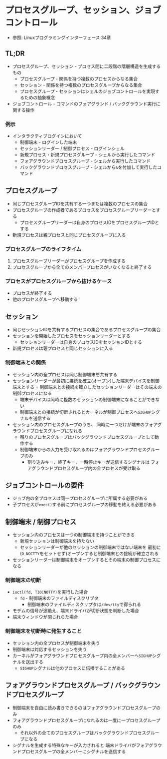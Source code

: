 # プロセスグループ、セッション、ジョブコントロール
- 参照: Linuxプログラミングインターフェース 34章

## TL;DR
- プロセスグループ、セッション - プロセス間に二段階の階層構造を生成するもの
  - プロセスグループ - 関係を持つ複数のプロセスからなる集合
  - セッション - 関係を持つ複数のプロセスグループからなる集合
  - プロセスグループ・セッションはシェルのジョブコントロールを実現するための抽象概念
- ジョブコントロール - コマンドのフォアグランド / バックグラウンド実行に関する操作

### 例示
- インタラクティブログインにおいて
  - 制御端末 - ログインした端末
  - セッションリーダー / 制御プロセス - ログインシェル
  - 新規プロセス・新規プロセスグループ - シェルから実行したコマンド
  - フォアグラウンドプロセスグループ - シェルから実行したコマンド
  - バックグラウンドプロセスグループ - シェルから`&`を付加して実行したコマンド

## プロセスグループ
- 同じプロセスグループIDを共有する一つまたは複数のプロセスの集合
- プロセスグループの作成者であるプロセスをプロセスグループリーダーとする
  - プロセスグループリーダーは自身のプロセスIDをプロセスグループIDとする
- 新規プロセスは親プロセスと同じプロセスグループに入る

### プロセスグループのライフタイム
1. プロセスグループリーダーがプロセスグループを作成する
2. プロセスグループから全てのメンバープロセスがいなくなると終了する

### プロセスがプロセスグループから抜けるケース
- プロセスが終了する
- 他のプロセスグループへ移動する

## セッション
- 同じセッションIDを共有するプロセスの集合であるプロセスグループの集合
- セッションを開始したプロセスをセッションリーダーとする
  - セッションリーダーは自身のプロセスIDをセッションIDとする
- 新規プロセスは親プロセスと同じセッションに入る

### 制御端末との関係
- セッション内の全プロセスは同じ制御端末を共有する
- セッションリーダーが最初に接続を確立(オープン)した端末デバイスを制御端末とする
  = 制御端末との接続を確立したセッションリーダーはその端末の制御プロセスになる
  - 端末デバイスは同時に複数のセッションの制御端末になることができない
  - 制御端末との接続が切断されるとカーネルが制御プロセスへ`SIGHUP`シグナルを送信する
- セッション内のプロセスグループのうち、
  同時に一つだけが端末のフォアグラウンドプロセスグループになれる
  - 残りのプロセスグループはバックグラウンドプロセスグループとして動作する
  - 制御端末からの入力を受け取れるのはフォアグラウンドプロセスグループのみ
    - 割り込みキー、終了キー、一時停止キーが送信するシグナルは
      フォアグラウンドプロセスグループ内の全プロセスが受け取る

## ジョブコントロールの要件
- ジョブ内の全プロセスは同一プロセスグループに所属する必要がある
- 子プロセスが`exec()`する前にプロセスグループの移動を終える必要がある

## 制御端末 / 制御プロセス
- セッション内のプロセスは一つの制御端末を持つことができる
  - 新規セッションは制御端末を持たない
  - セッションリーダーが他のセッションの制御端末ではない端末を
    最初に(`O_NOCTTY`をセットせず)オープンすると制御端末との接続が確立される
- セッションリーダーは制御端末をオープンするとその端末の制御プロセスになる

### 制御端末の切断
- `ioctl(fd, TIOCNOTTY)`を実行した場合
  - `fd` - 制御端末のファイルディスクリプタ
    - 制御端末のファイルディスクリプタは`/dev/tty`で得られる
- モデムの信号が途絶え、端末ドライバが切断状態を判断した場合
- 端末ウィンドウが閉じれらた場合

### 制御端末を切断時に発生すること
- セッション内の全プロセスが制御端末を失う
- 制御端末は対応するセッションを失う
- カーネルがフォアグラウンドプロセスグループ内の全メンバーへ`SIGHUP`シグナルを送出する
  - `SIGHUP`シグナルは他のプロセスに伝播することがある

## フォアグラウンドプロセスグループ / バックグラウンドプロセスグループ
- 制御端末を自由に読み書きできるのはフォアグラウンドプロセスグループのみ
- フォアグラウンドプロセスグループになれるのは一度に一プロセスグループのみ
  - それ以外の全てのプロセスグループはバックグラウンドプロセスグループになる
- シグナルを生成する特殊なキーが入力されると
  端末ドライバがフォアグラウンドプロセスグループの全メンバーにシグナルを送信する
